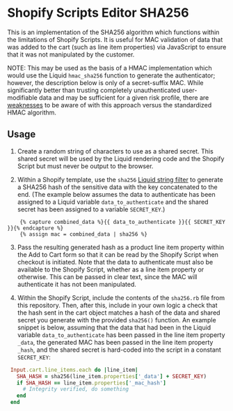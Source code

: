 # Shopify Scripts Editor SHA256

This is an implementation of the SHA256 algorithm which functions within the limitations of Shopify Scripts.
It is useful for MAC validation of data that was added to the cart (such as line item properties) via JavaScript
to ensure that it was not manipulated by the customer.

NOTE: This may be used as the basis of a HMAC implementation which would use the Liquid `hmac_sha256` function to
generate the authenticator; however, the description below is only of a secret-suffix MAC. While significantly
better than trusting completely unauthenticated user-modifiable data and may be sufficient for a given risk profile,
there are [weaknesses](https://crypto.stackexchange.com/questions/5725/why-is-hmk-insecure) to be aware
of with this approach versus the standardized HMAC algorithm.

## Usage

1. Create a random string of characters to use as a shared secret. This shared secret will be used by the Liquid
rendering code and the Shopify Script but must never be output to the browser.

2. Within a Shopify template, use the `sha256` [Liquid string filter](https://shopify.dev/docs/themes/liquid/reference/filters/string-filters#sha256)
to generate a SHA256 hash of the sensitive data with the key concatenated to the end. (The example below assumes
the data to authenticate has been assigned to a Liquid variable `data_to_authenticate` and the shared secret has
been assigned to a variable `SECRET_KEY`.)

```liquid
    {% capture combined_data %}{{ data_to_authenticate }}{{ SECRET_KEY }}{% endcapture %}
    {% assign mac = combined_data | sha256 %}
```

3. Pass the resulting generated hash as a product line item property within the Add to Cart form so that it
can be read by the Shopify Script when checkout is initiated. Note that the data to authenticate must also be
available to the Shopify Script, whether as a line item property or otherwise. This can be passed in clear text,
since the MAC will authenticate it has not been manipulated.

4. Within the Shopify Script, include the contents of the `sha256.rb` file from this repository. Then, after this,
include in your own logic a check that the hash sent in the cart object matches a hash of the data and shared
secret you generate with the provided `sha256()` function. An example snippet is below, assuming that the data
that had been in the Liquid variable `data_to_authenticate` has been passed in the line item property `_data`,
the generated MAC has been passed in the line item property `_hash`, and the shared secret is hard-coded into
the script in a constant `SECRET_KEY`:

```ruby
 Input.cart.line_items.each do |line_item|
   SHA_HASH = sha256(line_item.properties['_data'] + SECRET_KEY)
   if SHA_HASH == line_item.properties['_mac_hash']
     # Integrity verified, do something
   end
 end
```

